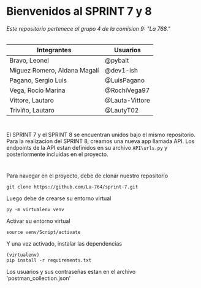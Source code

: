# Bienvenidos al SPRINT 7 y 8

<h6>Este repositorio pertenece al grupo 4 de la comision 9: "La 768."</h6>

|Integrantes| Usuarios |
|--|--|
| Bravo, Leonel  | @pybalt |
| Miguez Romero, Aldana Magalí   | @dev1-ish |
| Pagano, Sergio   Luis | @LuisPagano |
| Vega,  Rocío Marina |  @RochiVega97 |
| Vittore, Lautaro | @Lauta-Vittore |
| Triviño, Lautaro | @LautyT02 |
#
El SPRINT 7 y el SPRINT 8 se encuentran unidos bajo el mismo repositorio.
Para la realizacion del SPRINT 8, creamos una nueva app llamada API. Los endpoints de la API estan definidos en su archivo `API\urls.py` y posteriormente incluidas en el proyecto.

#
Para navegar en el proyecto, debe de clonar nuestro repositorio

    git clone https://github.com/La-764/sprint-7.git

 Luego debe de crearse su entorno virtual
 

    py -m virtualenv venv
Activar su entorno virtual

    source venv/Script/activate
Y una vez activado, instalar las dependencias

    (virtualenv)
    pip install -r requirements.txt

Los usuarios y sus contraseñas estan en el archivo 'postman_collection.json'
